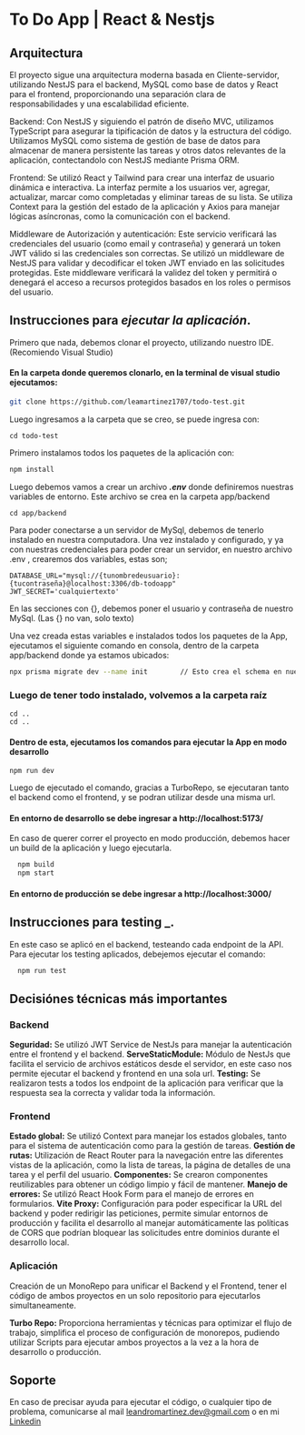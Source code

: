 
# **To Do App | React & Nestjs**

## Arquitectura

El proyecto sigue una arquitectura moderna basada en Cliente-servidor, utilizando NestJS para el backend, MySQL como base de datos y React para el frontend, proporcionando una separación clara de responsabilidades y una escalabilidad eficiente.

Backend: Con NestJS y siguiendo el patrón de diseño MVC, utilizamos TypeScript para asegurar la tipificación de datos y la estructura del código. Utilizamos MySQL como sistema de gestión de base de datos para almacenar de manera persistente las tareas y otros datos relevantes de la aplicación, contectandolo con NestJS mediante Prisma ORM.

Frontend: Se utilizó React y Tailwind para crear una interfaz de usuario dinámica e interactiva. La interfaz permite a los usuarios ver, agregar, actualizar, marcar como completadas y eliminar tareas de su lista. Se utiliza Context para la gestión del estado de la aplicación y Axios para manejar lógicas asíncronas, como la comunicación con el backend.

Middleware de Autorización y autenticación: Este servicio verificará las credenciales del usuario (como email y contraseña) y generará un token JWT válido si las credenciales son correctas.
Se utilizó un middleware de NestJS para validar y decodificar el token JWT enviado en las solicitudes protegidas. Este middleware verificará la validez del token y permitirá o denegará el acceso a recursos protegidos basados en los roles o permisos del usuario.

## Instrucciones para _ejecutar la aplicación_.

Primero que nada, debemos clonar el proyecto, utilizando nuestro IDE. (Recomiendo Visual Studio)

  #### En la carpeta donde queremos clonarlo, en la terminal de visual studio ejecutamos:
  ```bash
  git clone https://github.com/leamartinez1707/todo-test.git
  ```

  Luego ingresamos a la carpeta que se creo, se puede ingresa con:
  ```
  cd todo-test
  ```

Primero instalamos todos los paquetes de la aplicación con:
```bash
npm install
```
Luego debemos vamos a crear un archivo **_.env_** donde definiremos nuestras variables de entorno. Este archivo se crea en la carpeta app/backend
```
cd app/backend
```
Para poder conectarse a un servidor de MySql, debemos de tenerlo instalado en nuestra computadora.
Una vez instalado y configurado, y ya con nuestras credenciales para poder crear un servidor, en nuestro archivo .env , crearemos dos variables, estas son;
```
DATABASE_URL="mysql://{tunombredeusuario}:{tucontraseña}@localhost:3306/db-todoapp"
JWT_SECRET='cualquiertexto'
```
  En las secciones con {}, debemos poner el usuario y contraseña de nuestro MySql.
  (Las {} no van, solo texto)

Una vez creada estas variables e instalados todos los paquetes de la App, ejecutamos el siguiente comando en consola, dentro de la carpeta app/backend donde ya estamos ubicados:
```bash      
npx prisma migrate dev --name init        // Esto crea el schema en nuestra base de datos MySql
```

### Luego de tener todo instalado, volvemos a la carpeta raíz
```
cd ..
cd ..
```
#### Dentro de esta, ejecutamos los comandos para ejecutar la App en modo desarrollo
```
npm run dev
```
Luego de ejecutado el comando, gracias a TurboRepo, se ejecutaran tanto el backend como el frontend, y se podran utilizar desde una misma url.

#### En entorno de desarrollo se debe ingresar a http://localhost:5173/

En caso de querer correr el proyecto en modo producción, debemos hacer un build de la aplicación y luego ejecutarla.
```bash
  npm build
  npm start
```
#### En entorno de producción se debe ingresar a http://localhost:3000/

## Instrucciones para testing _.

En este caso se aplicó en el backend, testeando cada endpoint de la API.
Para ejecutar los testing aplicados, debejemos ejecutar el comando:

```bash
  npm run test
```

## Decisiónes técnicas más importantes

### Backend

**Seguridad:** Se utilizó JWT Service de NestJs para manejar la autenticación entre el frontend y el backend.
**ServeStaticModule:** Módulo de NestJs que facilita el servicio de archivos estáticos desde el servidor, en este caso nos permite ejecutar el backend y frontend en una sola url.
**Testing:** Se realizaron tests a todos los endpoint de la aplicación para verificar que la respuesta sea la correcta y validar toda la información.

### Frontend

**Estado global:** Se utilizó Context para manejar los estados globales, tanto para el sistema de autenticación como para la gestión de tareas.
**Gestión de rutas:** Utilización de React Router para la navegación entre las diferentes vistas de la aplicación, como la lista de tareas, la página de detalles de una tarea y el perfil del usuario.
**Componentes:** Se crearon componentes reutilizables para obtener un código limpio y fácil de mantener.
**Manejo de errores:** Se utilizó React Hook Form para el manejo de errores en formularios.
**Vite Proxy:** Configuración para poder especificar la URL del backend y poder redirigir las peticiones, permite simular entornos de producción y facilita el desarrollo al manejar automáticamente las políticas de CORS que podrían bloquear las solicitudes entre dominios durante el desarrollo local.

### Aplicación

Creación de un MonoRepo para unificar el Backend y el Frontend, tener el código de ambos proyectos en un solo repositorio para ejecutarlos simultaneamente.

**Turbo Repo:** Proporciona herramientas y técnicas para optimizar el flujo de trabajo, simplifica el proceso de configuración de monorepos, pudiendo utilizar Scripts para ejecutar ambos proyectos a la vez a la hora de desarrollo o producción.


## Soporte

En caso de precisar ayuda para ejecutar el código, o cualquier tipo de problema, comunicarse al mail leandromartinez.dev@gmail.com o en mi [Linkedin](https://www.linkedin.com/in/leandromartinezuy)

